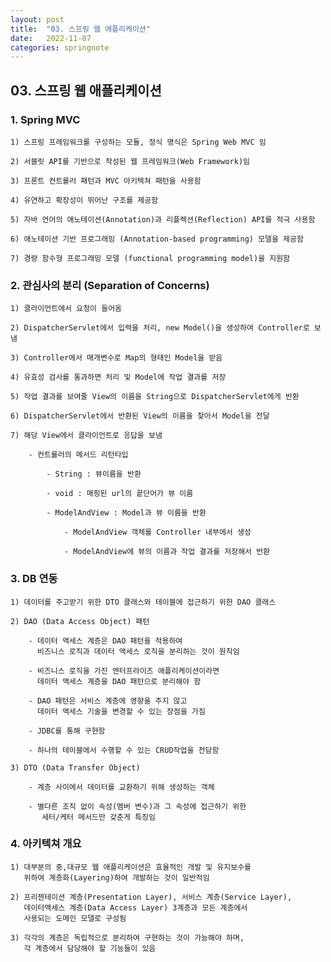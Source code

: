 ```yaml
---
layout: post
title:  "03. 스프링 웹 애플리케이션"
date:   2022-11-07
categories: springnote
---
```


## 03. 스프링 웹 애플리케이션

### 1. Spring MVC 

    1) 스프링 프레임워크를 구성하는 모듈, 정식 명식은 Spring Web MVC 임

    2) 서블릿 API를 기반으로 작성된 웹 프레임워크(Web Framework)임 

    3) 프론트 컨트롤러 패턴과 MVC 아키텍쳐 패턴을 사용함 

    4) 유연하고 확장성이 뛰어난 구조를 제공함 

    5) 자바 언어의 애노테이션(Annotation)과 리플렉션(Reflection) API를 적극 사용함

    6) 애노테이션 기반 프로그래밍 (Annotation-based programming) 모델을 제공함

    7) 경량 함수형 프로그래밍 모델 (functional programming model)을 지원함 

### 2. 관심사의 분리 (Separation of Concerns)

    1) 클라이언트에서 요청이 들어옴     

    2) DispatcherServlet에서 입력을 처리, new Model()을 생성하여 Controller로 보냄 

    3) Controller에서 매개변수로 Map의 형태인 Model을 받음

    4) 유효성 검사를 통과하면 처리 및 Model에 작업 결과를 저장

    5) 작업 결과를 보여줄 View의 이름을 String으로 DispatcherServlet에게 반환

    6) DispatcherServlet에서 반환된 View의 이름을 찾아서 Model을 전달 

    7) 해당 View에서 클라이언트로 응답을 보냄 

        - 컨트롤러의 메서드 리턴타입 

            - String : 뷰이름을 반환

            - void : 매핑된 url의 끝단어가 뷰 이름    

            - ModelAndView : Model과 뷰 이름을 반환 

                - ModelAndView 객체를 Controller 내부에서 생성

                - ModelAndView에 뷰의 이름과 작업 결과를 저장해서 반환 

### 3. DB 연동 

    1) 데이터를 주고받기 위한 DTO 클래스와 테이블에 접근하기 위한 DAO 클래스

    2) DAO (Data Access Object) 패턴 

        - 데이터 액세스 계층은 DAO 패턴을 적용하여 
          비즈니스 로직과 데이터 액세스 로직을 분리하는 것이 원칙임

        - 비즈니스 로직을 가진 엔터프라이즈 애플리케이션이라면 
          데이터 액세스 계층을 DAO 패턴으로 분리해야 함

        - DAO 패턴은 서비스 계층에 영향을 주지 않고 
          데이터 액세스 기술을 변경할 수 있는 장점을 가짐

        - JDBC를 통해 구현함

        - 하나의 테이블에서 수행할 수 있는 CRUD작업을 전담함 

    3) DTO (Data Transfer Object)

        - 계층 사이에서 데이터를 교환하기 위해 생성하는 객체
    
        - 별다른 조직 없이 속성(멤버 변수)과 그 속성에 접근하기 위한 
           세터/케터 메서드만 갖춘게 특징임

### 4. 아키텍쳐 개요

    1) 대부분의 중,대규모 웹 애플리케이션은 효율적인 개발 및 유지보수를
       위하여 계층화(Layering)하여 개발하는 것이 일반적임
       
    2) 프리젠테이션 계층(Presentation Layer), 서비스 계층(Service Layer),
       데이터액세스 계층(Data Access Layer) 3계층과 모든 계층에서 
       사용되는 도메인 모델로 구성됨 

    3) 각각의 계층은 독립적으로 분리하여 구현하는 것이 가능해야 하며,
       각 계층에서 담당해야 할 기능들이 있음